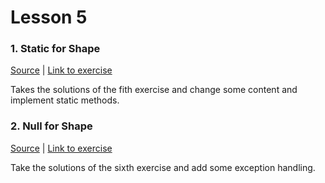 # Lesson 5

### 1. Static for Shape
[Source](./01_static_for_shapes/) | [Link to exercise](http://fsr.github.io/csharp-lessons/exercises/06_static_for_shapes.html)

Takes the solutions of the fith exercise and change some content and implement static methods.

### 2. Null for Shape
[Source](./02_exception_for_shapes/) | [Link to exercise](http://fsr.github.io/csharp-lessons/exercises/07_exception_for_shapes.html)

Take the solutions of the sixth exercise and add some exception handling.
